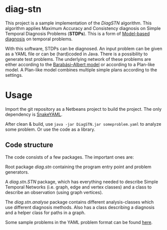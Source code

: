 # diag-stn
This project is a sample implementation of the *DiagSTN* algorithm. This algorithm applies Maximum Accuracy and Consistency diagnosis on Simple Temporal Diagnosis Problems (**STDPs**). This is a form of [Model-based diagnosis](https://en.wikipedia.org/wiki/Diagnosis_(artificial_intelligence)#Model-based_diagnosis) on temporal problems.

With this software, STDPs can be diagnosed.  An input problem can be given as a YAML file or can be (hard)coded in Java. There is a possibility to generate test problems. The underlying network of these problems are either according to the [Barabási–Albert model](https://en.wikipedia.org/wiki/Barab%C3%A1si%E2%80%93Albert_model) or according to a Plan-like model. A Plan-like model combines multiple simple plans according to the settings.

# Usage

Import the git repository as a Netbeans project to build the project. The only dependency is [SnakeYAML](https://bitbucket.org/asomov/snakeyaml).

After clean & build, use `java -jar DiagSTN.jar someproblem.yaml` to analyze some problem. Or use the code as a library.

## Code structure

The code consists of a few packages. The important ones are:

Root package *diag.stn* containing the program entry point and problem generators.

A *diag.stn.STN* package, which has everything needed to describe Simple Temporal Networks (i.e. graph, edge and vertex classes) and a class to describe an observation (using graph vertices).

The *diag.stn.analyse* package contains different analysis-classes which use different diagnosis methods. Also has a class describing a diagnosis and a helper class for paths in a graph.

Some sample problems in the YAML problem format can be found [here](https://github.com/FransHeuvelmans/diag-stn/tree/master/test/Data).
